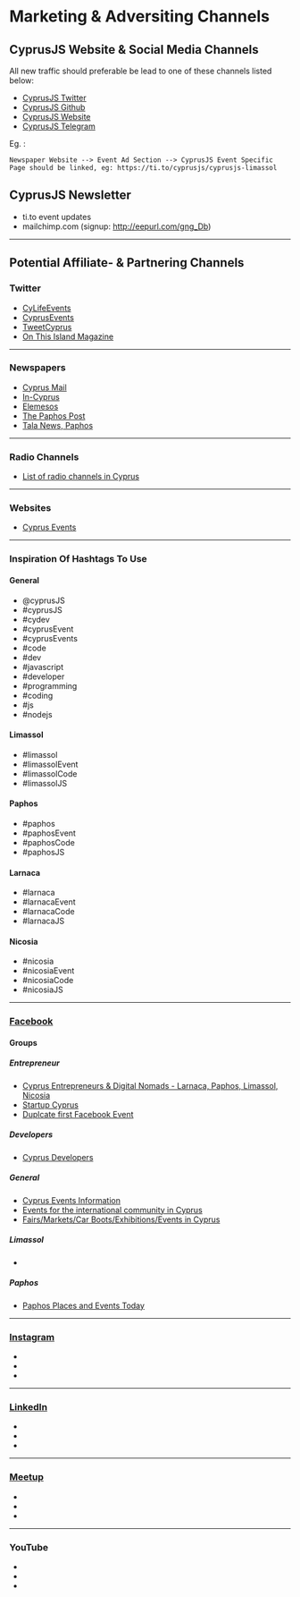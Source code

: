 # Marketing & Adversiting Channels 

## CyprusJS Website & Social Media Channels
All new traffic should preferable be lead to one of these channels listed below:

* [CyprusJS Twitter](https://twitter.com/cyprusjs)
* [CyprusJS Github](https://github.com/cyprusjs/)
* [CyprusJS Website](https://cyprusjs.org/)
* [CyprusJS Telegram](http://t.me/cyprusjs)

Eg. :
```
Newspaper Website --> Event Ad Section --> CyprusJS Event Specific Page should be linked, eg: https://ti.to/cyprusjs/cyprusjs-limassol
```



## CyprusJS Newsletter

* ti.to event updates
* mailchimp.com (signup: http://eepurl.com/gng_Db)

---

## Potential Affiliate- & Partnering Channels

### Twitter

* [CyLifeEvents](https://twitter.com/CyLifeEvents)
* [CyprusEvents](https://twitter.com/cyprusevents)
* [TweetCyprus](https://twitter.com/TweetCyprus)
* [On This Island Magazine](https://twitter.com/OnThisIslandMag)

---

### Newspapers

* [Cyprus Mail](https://cyprus-mail.com/)
* [In-Cyprus](https://in-cyprus.com/)
* [Elemesos](http://www.elemesos.com/)
* [The Paphos Post](http://thepaphospost.com/)
* [Tala News, Paphos](https://talanews.blogspot.com/)

---

### Radio Channels

* [List of radio channels in Cyprus](https://en.wikipedia.org/wiki/List_of_radio_stations_in_Cyprus)

---

### Websites

* [Cyprus Events](https://www.cyprusevents.net/)

---

### Inspiration Of Hashtags To Use
#### General
* @cyprusJS
* \#cyprusJS
* \#cydev
* \#cyprusEvent
* \#cyprusEvents
* \#code
* \#dev
* \#javascript
* \#developer
* \#programming
* \#coding
* \#js
* \#nodejs

#### Limassol
* \#limassol
* \#limassolEvent
* \#limassolCode
* \#limassolJS

#### Paphos
* \#paphos
* \#paphosEvent
* \#paphosCode
* \#paphosJS

#### Larnaca
* \#larnaca
* \#larnacaEvent
* \#larnacaCode
* \#larnacaJS

#### Nicosia
* \#nicosia
* \#nicosiaEvent
* \#nicosiaCode
* \#nicosiaJS

---

### [Facebook](https://www.facebook.com/)
#### Groups
##### Entrepreneur
* [Cyprus Entrepreneurs & Digital Nomads - Larnaca, Paphos, Limassol, Nicosia](https://www.facebook.com/groups/584699198563035)
* [Startup Cyprus](https://www.facebook.com/groups/startupcyprus)
* [Duplcate first Facebook Event](https://www.facebook.com/events/330961120899544/)

##### Developers
* [Cyprus Developers](https://www.facebook.com/groups/cydevs)

##### General
* [Cyprus Events Information](https://www.facebook.com/groups/cyprusevents/)
* [Events for the international community in Cyprus](https://www.facebook.com/groups/264968320613015/)
* [Fairs/Markets/Car Boots/Exhibitions/Events in Cyprus](https://www.facebook.com/groups/208249585906319/)

##### Limassol
* 

##### Paphos
* [Paphos Places and Events Today](https://www.facebook.com/groups/354885291598868/)

---

### [Instagram](https://www.instagram.com/)

* []()
* []()
* []()

---

### [LinkedIn](https://linkedin.com/)

* []()
* []()
* []()

---

### [Meetup](https://www.meetup.com/)

* []()
* []()
* []()

---

### YouTube
* []()
* []()
* []()
